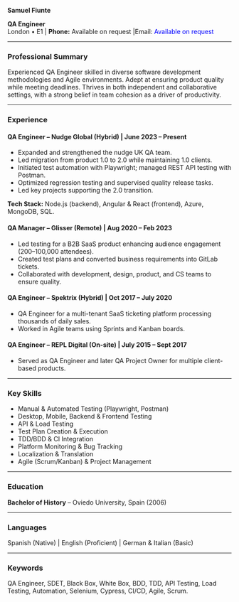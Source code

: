 
**Samuel Fiunte**

**QA Engineer**\
London • E1 | **Phone:** Available on request |Email: <span id="email-trigger" style="color: blue; cursor: pointer;" onclick="showInlineModal()">Available on request</span>

<span id="modal-container"></span>

<script>
function showInlineModal() {
    document.getElementById('email-trigger').style.display = 'none'; // Hide "Available on request"
    
    let modal = document.createElement('span'); // Create a small inline modal
    modal.innerHTML = `
        <span id="email-box" style="display: inline-block; padding: 5px; background: #f9f9f9; border: 1px solid #ccc; border-radius: 5px;">
            <input type="email" id="user-email" placeholder="Enter your email" style="padding: 5px; margin-right: 5px; width: 150px;"/>
            <button onclick="hideInlineModal()" style="padding: 5px;">Submit</button>
        </span>
    `;
    document.getElementById('modal-container').appendChild(modal);
}

function hideInlineModal() {
    document.getElementById('modal-container').innerHTML = '<span id="email-trigger" style="color: blue; cursor: pointer;" onclick="showInlineModal()">Available on request</span>';
}
</script>

---

### **Professional Summary**

Experienced QA Engineer skilled in diverse software development methodologies and Agile environments. Adept at ensuring product quality while meeting deadlines. Thrives in both independent and collaborative settings, with a strong belief in team cohesion as a driver of productivity.

---
### **Experience**

#### **QA Engineer** – Nudge Global (Hybrid) | June 2023 – Present

- Expanded and strengthened the nudge UK QA team.
- Led migration from product 1.0 to 2.0 while maintaining 1.0 clients.
- Initiated test automation with Playwright; managed REST API testing with Postman.
- Optimized regression testing and supervised quality release tasks.
- Led key projects supporting the 2.0 transition.

**Tech Stack:** Node.js (backend), Angular & React (frontend), Azure, MongoDB, SQL.

#### **QA Manager** – Glisser (Remote) | Aug 2020 – Feb 2023

- Led testing for a B2B SaaS product enhancing audience engagement (200–100,000 attendees).
- Created test plans and converted business requirements into GitLab tickets.
- Collaborated with development, design, product, and CS teams to ensure quality.

#### **QA Engineer** – Spektrix (Hybrid) | Oct 2017 – July 2020

- QA Engineer for a multi-tenant SaaS ticketing platform processing thousands of daily sales.
- Worked in Agile teams using Sprints and Kanban boards.

#### **QA Engineer** – REPL Digital (On-site) | July 2015 – Sept 2017

- Served as QA Engineer and later QA Project Owner for multiple client-based products.

---

### **Key Skills**

- Manual & Automated Testing (Playwright, Postman)
- Desktop, Mobile, Backend & Frontend Testing
- API & Load Testing
- Test Plan Creation & Execution
- TDD/BDD & CI Integration
- Platform Monitoring & Bug Tracking
- Localization & Translation
- Agile (Scrum/Kanban) & Project Management

---

### **Education**

**Bachelor of History** – Oviedo University, Spain (2006)

---

### **Languages**

Spanish (Native) | English (Proficient) | German & Italian (Basic)

---

### **Keywords**

QA Engineer, SDET, Black Box, White Box, BDD, TDD, API Testing, Load Testing, Automation, Selenium, Cypress, CI/CD, Agile, Scrum.

